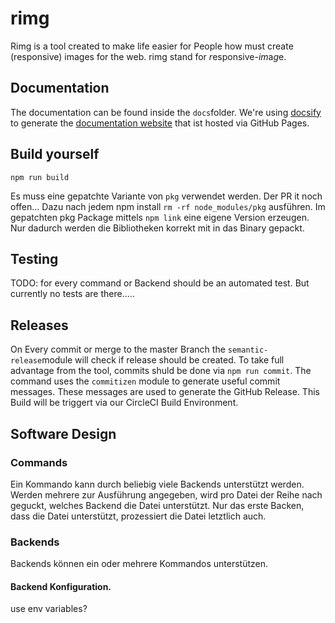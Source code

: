 # rimg
Rimg is a tool created to make life easier for People how must create (responsive) images for the web. rimg stand for *r*esponsive-*im*a*g*e. 

## Documentation
The documentation can be found inside the `docs`folder. We're using [docsify](https://docsify.js.org/) to generate the [documentation website](https://github.com/alexanderbartels/rimg) that ist hosted via GitHub Pages.

## Build yourself

`npm run build`

Es muss eine gepatchte Variante von `pkg` verwendet werden. Der PR it noch offen... 
Dazu nach jedem npm install `rm -rf node_modules/pkg` ausführen. Im gepatchten pkg Package mittels `npm link` eine eigene Version erzeugen. Nur dadurch werden die Bibliotheken korrekt mit in das Binary gepackt.

## Testing 
TODO: for every command or Backend should be an automated test. But currently no tests are there.....


## Releases 
On Every commit or merge to the master Branch the `semantic-release`module will check if release should be created. To take full advantage from the tool, commits shuld be done via `npm run commit`. The command uses the `commitizen` module to generate useful commit messages. These messages are used to generate the GitHub Release. This Build will be triggert via our CircleCI Build Environment.


## Software Design

### Commands 
Ein Kommando kann durch beliebig viele Backends unterstützt werden. Werden mehrere zur Ausführung angegeben, wird pro Datei der Reihe nach geguckt, welches Backend die Datei unterstützt. Nur das erste Backen, dass die Datei unterstützt, prozessiert die Datei letztlich auch.

### Backends
Backends können ein oder mehrere Kommandos unterstützen. 

#### Backend Konfiguration. 
use env variables? 







